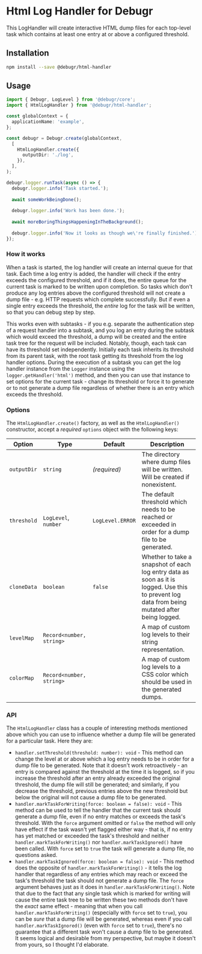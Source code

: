 Html Log Handler for Debugr
=========================

This LogHandler will create interactive HTML dump files for each top-level task
which contains at least one entry at or above a configured threshold.

## Installation

```bash
npm install --save @debugr/html-handler
```

## Usage

```typescript
import { Debugr, LogLevel } from '@debugr/core';
import { HtmlLogHandler } from '@debugr/html-handler';

const globalContext = {
  applicationName: 'example',
};

const debugr = Debugr.create(globalContext, 
  [
    HtmlLogHandler.create({
      outputDir: './log',
    }),
  ],
);

debugr.logger.runTask(async () => {
  debugr.logger.info('Task started.');
  
  await someWorkBeingDone();
  
  debugr.logger.info('Work has been done.');
  
  await moreBoringThingsHappeningInTheBackground();
  
  debugr.logger.info('Now it looks as though we\'re finally finished.');
});
```

### How it works

When a task is started, the log handler will create an internal queue for that task.
Each time a log entry is added, the handler will check if the entry exceeds the configured
threshold, and if it does, the entire queue for the current task is marked to be written
upon completion. So tasks which don't produce any log entries above the configured threshold
will not create a dump file - e.g. HTTP requests which complete successfully. But if even
a single entry exceeds the threshold, the _entire_ log for the task will be written, so that
you can debug step by step.

This works even with subtasks - if you e.g. separate the authentication step of a request
handler into a subtask, and you log an entry during the subtask which would exceed the threshold,
a dump will be created and the entire task tree for the request will be included. Notably, though,
each task can have its threshold set independently. Initially each task inherits its threshold
from its parent task, with the root task getting its threshold from the log handler options.
During the execution of a subtask you can get the log handler instance from the `Logger` instance
using the `logger.getHandler('html')` method, and then you can use that instance to set options
for the current task - change its threshold or force it to generate or to not generate a dump file
regardless of whether there is an entry which exceeds the threshold.

### Options

The `HtmlLogHandler.create()` factory, as well as the `HtmlLogHandler()` constructor,
accept a *required* `options` object with the following keys:

| Option      | Type                     | Default          | Description                                                                                                                                    |
|-------------|--------------------------|------------------|------------------------------------------------------------------------------------------------------------------------------------------------|
| `outputDir` | `string`                 | _(required)_     | The directory where dump files will be written. Will be created if nonexistent.                                                                |
| `threshold` | `LogLevel`, `number`     | `LogLevel.ERROR` | The default threshold which needs to be reached or exceeded in order for a dump file to be generated.                                          |
| `cloneData` | `boolean`                | `false`          | Whether to take a snapshot of each log entry data as soon as it is logged. Use this to prevent log data from being mutated after being logged. |
| `levelMap`  | `Record<number, string>` |                  | A map of custom log levels to their string representation.                                                                                     |
| `colorMap`  | `Record<number, string>` |                  | A map of custom log levels to a CSS color which should be used in the generated dumps.                                                         |

### API

The `HtmlLogHandler` class has a couple of interesting methods mentioned above which you can use
to influence whether a dump file will be generated for a particular task. Here they are:

 - `handler.setThreshold(threshold: number): void` - This method can change the level at or above which
   a log entry needs to be in order for a dump file to be generated. Note that it doesn't work retroactively -
   an entry is compared against the threshold at the time it is logged, so if you increase the threshold after
   an entry already exceeded the original threshold, the dump file will still be generated; and similarly,
   if you decrease the threshold, previous entries above the new threshold but below the original will not cause
   a dump file to be generated.
 - `handler.markTaskForWriting(force: boolean = false): void` - This method can be used to tell the handler that
   the current task should generate a dump file, even if no entry matches or exceeds the task's threshold.
   With the `force` argument omitted or `false` the method will only have effect if the task wasn't yet flagged
   either way - that is, if no entry has yet matched or exceeded the task's threshold and neither
   `handler.markTaskForWriting()` nor `handler.markTaskIgnored()` have been called. With `force` set to `true`
   the task will generate a dump file, no questions asked.
 - `handler.markTaskIgnored(force: boolean = false): void` - This method does the opposite of `handler.markTaskForWriting()` -
   it tells the log handler that regardless of any entries which may reach or exceed the task's threshold the task
   should not generate a dump file. The `force` argument behaves just as it does in `handler.markTaskForWriting()`.
   Note that due to the fact that any single task which is marked for writing will cause the entire task tree
   to be written these two methods don't have the _exact_ same effect - meaning that when you call
   `handler.markTaskForWriting()` (especially with `force` set to `true`), you can be _sure_ that a dump file will be
   generated, whereas even if you call `handler.markTaskIgnored()` (even with `force` set to `true`), there's no
   guarantee that a different task won't cause a dump file to be generated. It seems logical and desirable from
   my perspective, but maybe it doesn't from yours, so I thought I'd elaborate.
